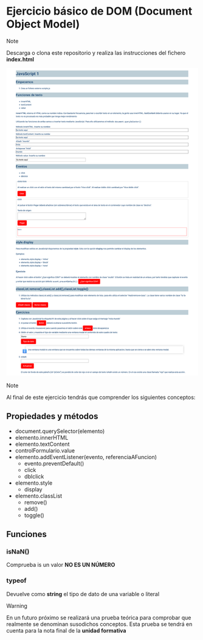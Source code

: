 # Ejercicio básico de DOM (Document Object Model)

>[!NOTE]
>Descarga o clona este repositorio y realiza las instrucciones del fichero __index.html__

![Ejercicios básicos de JS DOM](./design/screenshot.png)

>[!NOTE]
>Al final de este ejercicio tendrás que comprender los siguientes conceptos:

## Propiedades y métodos

- document.querySelector(elemento)
- elemento.innerHTML
- elemento.textContent
- controlFormulario.value
- elemento.addEventListener(evento, referenciaAFuncion)
  - evento.preventDefault()
  - click
  - dblclick
- elemento.style
  - display
- elemento.classList
  - remove()
  - add()
  - toggle()

## Funciones

### isNaN()

Comprueba is un valor **NO ES UN NÚMERO**

### typeof

Devuelve como **string** el tipo de dato de una variable o literal

>[!WARNING]
>En un futuro próximo se realizará una prueba teórica para comprobar que realmente se denominan susodichos conceptos. Esta prueba se tendrá en cuenta para la nota final de la **unidad formativa**